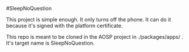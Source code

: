 #SleepNoQuestion

This project is simple enough. It only turns off the phone. It can do it because it's signed with the platform certificate.

This repo is meant to be cloned in the AOSP project in ./packages/apps/ . It's target name is SleepNoQuestion.
